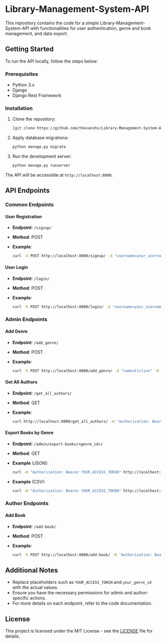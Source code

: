 # Library-Management-System-API

This repository contains the code for a simple Library-Management-System-API with functionalities for user authentication, genre and book management, and data export.

## Getting Started

To run the API locally, follow the steps below:

### Prerequisites

- Python 3.x
- Django
- Django Rest Framework

### Installation

1. Clone the repository:

    ```bash
    [git clone https://github.com/thevanshs/Library-Management-System-API.git](https://github.com/thevanshs/Library-Management-System-API.git)
    ```
    
2. Apply database migrations:

    ```bash
    python manage.py migrate
    ```

3. Run the development server:

    ```bash
    python manage.py runserver
    ```

The API will be accessible at `http://localhost:8000`.

## API Endpoints

### Common Endpoints

#### User Registration

- **Endpoint**: `/signup/`
- **Method**: POST
- **Example**:

    ```bash
    curl -X POST http://localhost:8000/signup/ -d "username=your_username&password=your_password"
    ```

#### User Login

- **Endpoint**: `/login/`
- **Method**: POST
- **Example**:

    ```bash
    curl -X POST http://localhost:8000/login/ -d "username=your_username&password=your_password"
    ```

### Admin Endpoints

#### Add Genre

- **Endpoint**: `/add_genre/`
- **Method**: POST
- **Example**:

    ```bash
    curl -X POST http://localhost:8000/add_genre/ -d "name=Fiction" -H "Authorization: Bearer YOUR_ACCESS_TOKEN"
    ```

#### Get All Authors

- **Endpoint**: `/get_all_authors/`
- **Method**: GET
- **Example**:

    ```bash
    curl http://localhost:8000/get_all_authors/ -H "Authorization: Bearer YOUR_ACCESS_TOKEN"
    ```

#### Export Books by Genre

- **Endpoint**: `/admin/export-books/<genre_id>/`
- **Method**: GET
- **Example** (JSON):

    ```bash
    curl -H "Authorization: Bearer YOUR_ACCESS_TOKEN" http://localhost:8000/admin/export-books/your_genre_id/
    ```

- **Example** (CSV):

    ```bash
    curl -H "Authorization: Bearer YOUR_ACCESS_TOKEN" http://localhost:8000/admin/export-books/your_genre_id/ > books_export.csv
    ```

### Author Endpoints

#### Add Book

- **Endpoint**: `/add-book/`
- **Method**: POST
- **Example**:

    ```bash
    curl -X POST http://localhost:8000/add-book/ -H "Authorization: Bearer YOUR_ACCESS_TOKEN" -d "name=BookName&genre=1&num_pages=100"
    ```

## Additional Notes

- Replace placeholders such as `YOUR_ACCESS_TOKEN` and `your_genre_id` with the actual values.
- Ensure you have the necessary permissions for admin and author-specific actions.
- For more details on each endpoint, refer to the code documentation.

## License

This project is licensed under the MIT License - see the [LICENSE](LICENSE) file for details.
